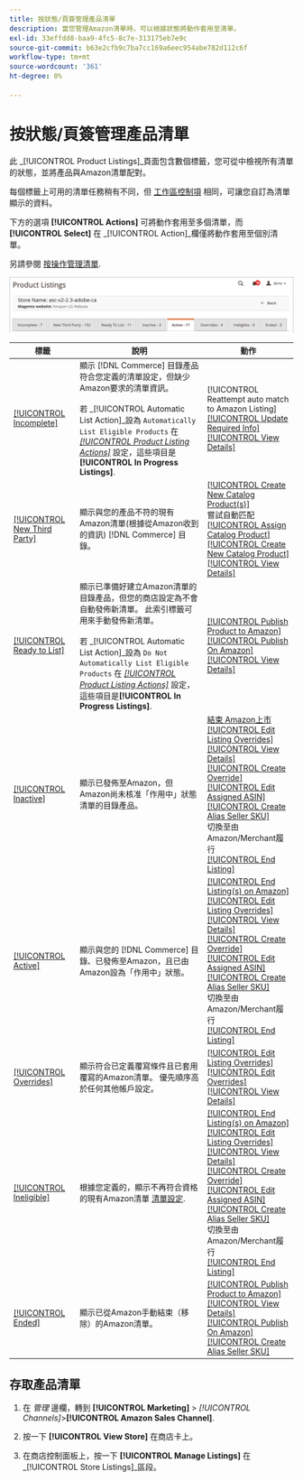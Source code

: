 ```yaml
---
title: 按狀態/頁簽管理產品清單
description: 當您管理Amazon清單時，可以根據狀態將動作套用至清單。
exl-id: 33effdd8-baa9-4fc5-8c7e-313175eb7e9c
source-git-commit: b63e2cfb9c7ba7cc169a6eec954abe782d112c6f
workflow-type: tm+mt
source-wordcount: '361'
ht-degree: 0%

---
```


# 按狀態/頁簽管理產品清單

此 _[!UICONTROL Product Listings]_頁面包含數個標籤，您可從中檢視所有清單的狀態，並將產品與Amazon清單配對。

每個標籤上可用的清單任務稍有不同，但 [工作區控制項](./workspace-controls.md) 相同，可讓您自訂為清單顯示的資料。

下方的選項 **[!UICONTROL Actions]** 可將動作套用至多個清單，而 **[!UICONTROL Select]** 在 _[!UICONTROL Action]_欄僅將動作套用至個別清單。

另請參閱 [按操作管理清單](./managing-listings-by-action.md).

![產品清單索引標籤](assets/amazon-product-listings-tabs.png)

| 標籤 | 說明 | 動作 |
|--- |--- |--- |
| [[!UICONTROL Incomplete]](./incomplete-listings.md) | 顯示 [!DNL Commerce] 目錄產品符合您定義的清單設定，但缺少Amazon要求的清單資訊。<br><br>若 _[!UICONTROL Automatic List Action]_設為 `Automatically List Eligible Products` 在 [_[!UICONTROL Product Listing Actions]_](./product-listing-actions.md) 設定，這些項目是&#x200B;**[!UICONTROL In Progress Listings]**. | [!UICONTROL Reattempt auto match to Amazon Listing]<br>[[!UICONTROL Update Required Info]](./amazon-manually-update-incomplete-listing.md)<br>[[!UICONTROL View Details]](./product-listing-details.md) |
| [[!UICONTROL New Third Party]](./new-third-party-listings.md) | 顯示與您的產品不符的現有Amazon清單(根據從Amazon收到的資訊) [!DNL Commerce] 目錄。 | [[!UICONTROL Create New Catalog Product(s)]](./creating-assigning-catalog-products.md)<br>嘗試自動匹配<br>[[!UICONTROL Assign Catalog Product]](./creating-assigning-catalog-products.md)<br>[[!UICONTROL Create New Catalog Product]](./creating-assigning-catalog-products.md)<br>[[!UICONTROL View Details]](./product-listing-details.md) |
| [[!UICONTROL Ready to List]](./ready-to-list.md) | 顯示已準備好建立Amazon清單的目錄產品，但您的商店設定為不會自動發佈新清單。 此索引標籤可用來手動發佈新清單。<br><br>若 _[!UICONTROL Automatic List Action]_設為 `Do Not Automatically List Eligible Products` 在 [_[!UICONTROL Product Listing Actions]_](./product-listing-actions.md) 設定，這些項目是&#x200B;**[!UICONTROL In Progress Listings]**. | [[!UICONTROL Publish Product to Amazon]](./publish-listings-manually.md)<br>[[!UICONTROL Publish On Amazon]](./publish-listings-manually.md)<br>[[!UICONTROL View Details]](./product-listing-details.md) |
| [[!UICONTROL Inactive]](./inactive-listings.md) | 顯示已發佈至Amazon，但Amazon尚未核准「作用中」狀態清單的目錄產品。 | [結束 Amazon上市](./end-listings-manually.md)<br>[[!UICONTROL Edit Listing Overrides]](./creating-editing-overrides.md)<br>[[!UICONTROL View Details]](./product-listing-details.md)<br>[[!UICONTROL Create Override]](./creating-editing-overrides.md)<br>[[!UICONTROL Edit Assigned ASIN]](./edit-assigned-asin.md)<br>[[!UICONTROL Create Alias Seller SKU]](./create-alias-seller-sku.md#region-specific)<br>切換至由Amazon/Merchant履行<br>[[!UICONTROL End Listing]](./end-listings-manually.md) |
| [[!UICONTROL Active]](./active-listings.md) | 顯示與您的 [!DNL Commerce] 目錄、已發佈至Amazon，且已由Amazon設為「作用中」狀態。 | [[!UICONTROL End Listing(s) on Amazon]](./end-listings-manually.md)<br>[[!UICONTROL Edit Listing Overrides]](./creating-editing-overrides.md)<br>[[!UICONTROL View Details]](./product-listing-details.md)<br>[[!UICONTROL Create Override]](./creating-editing-overrides.md)<br>[[!UICONTROL Edit Assigned ASIN]](./edit-assigned-asin.md)<br>[[!UICONTROL Create Alias Seller SKU]](./create-alias-seller-sku.md#region-specific)<br>切換至由Amazon/Merchant履行<br>[[!UICONTROL End Listing]](./end-listings-manually.md) |
| [[!UICONTROL Overrides]](./overrides.md) | 顯示符合已定義覆寫條件且已套用覆寫的Amazon清單。 優先順序高於任何其他帳戶設定。 | [[!UICONTROL Edit Listing Overrides]](./creating-editing-overrides.md)<br>[[!UICONTROL Edit Overrides]](./creating-editing-overrides.md)<br>[[!UICONTROL View Details]](./product-listing-details.md) |
| [[!UICONTROL Ineligible]](./ineligible-listings.md) | 根據您定義的，顯示不再符合資格的現有Amazon清單 [清單設定](./listing-settings.md). | [[!UICONTROL End Listing(s) on Amazon]](./end-listings-manually.md)<br>[[!UICONTROL Edit Listing Overrides]](./creating-editing-overrides.md)<br>[[!UICONTROL View Details]](./product-listing-details.md)<br>[[!UICONTROL Create Override]](./creating-editing-overrides.md)<br>[[!UICONTROL Edit Assigned ASIN]](./edit-assigned-asin.md)<br>[[!UICONTROL Create Alias Seller SKU]](./create-alias-seller-sku.md#region-specific)<br>切換至由Amazon/Merchant履行<br>[[!UICONTROL End Listing]](./end-listings-manually.md) |
| [[!UICONTROL Ended]](./ended-listings.md) | 顯示已從Amazon手動結束（移除）的Amazon清單。 | [[!UICONTROL Publish Product to Amazon]](./publish-listings-manually.md)<br>[[!UICONTROL View Details]](./product-listing-details.md)<br>[[!UICONTROL Publish On Amazon]](./publish-listings-manually.md)<br>[[!UICONTROL Create Alias Seller SKU]](./create-alias-seller-sku.md#region-specific) |

## 存取產品清單

1. 在 _管理_ 邊欄，轉到 **[!UICONTROL Marketing]** > _[!UICONTROL Channels]_>**[!UICONTROL Amazon Sales Channel]**.

1. 按一下 **[!UICONTROL View Store]** 在商店卡上。

1. 在商店控制面板上，按一下 **[!UICONTROL Manage Listings]** 在 _[!UICONTROL Store Listings]_區段。
